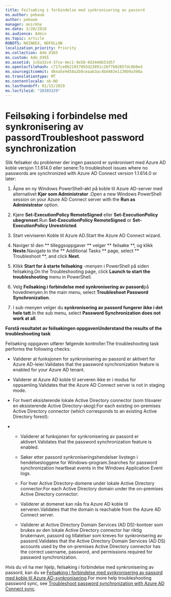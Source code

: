```yaml
---
title: Feilsøking i forbindelse med synkronisering av passord
ms.author: pebaum
author: pebaum
manager: mnirkhe
ms.date: 3/20/2018
ms.audience: Admin
ms.topic: article
ROBOTS: NOINDEX, NOFOLLOW
localization_priority: Priority
ms.collection: Adm_O365
ms.custom: Adm_O365
ms.assetid: 1cba32c4-37ce-4ec1-9e58-8d3440b53d57
ms.openlocfilehash: c71fce8621057093d23891c26f7b0285fdc8b9ed
ms.sourcegitcommit: d6ea5e9458a2b8ceaab3ac4bd483e1130b9a398a
ms.translationtype: MT
ms.contentlocale: nb-NO
ms.lasthandoff: 01/15/2019
ms.locfileid: "28303329"
---
```

# <a name="troubleshoot-password-synchronization"></a><span data-ttu-id="d1fb7-102">Feilsøking i forbindelse med synkronisering av passord</span><span class="sxs-lookup"><span data-stu-id="d1fb7-102">Troubleshoot password synchronization</span></span>

<span data-ttu-id="d1fb7-103">Slik feilsøker du problemer der ingen passord er synkronisert med Azure AD koble versjon 1.1.614.0 eller senere:</span><span class="sxs-lookup"><span data-stu-id="d1fb7-103">To troubleshoot issues where no passwords are synchronized with Azure AD Connect version 1.1.614.0 or later:</span></span>
  
1. <span data-ttu-id="d1fb7-104">Åpne en ny Windows PowerShell-økt på koble til Azure AD-server med alternativet **Kjør som Administrator** .</span><span class="sxs-lookup"><span data-stu-id="d1fb7-104">Open a new Windows PowerShell session on your Azure AD Connect server with the **Run as Administrator** option.</span></span> 
    
2. <span data-ttu-id="d1fb7-105">Kjøre **Set-ExecutionPolicy RemoteSigned** eller **Set-ExecutionPolicy ubegrenset**.</span><span class="sxs-lookup"><span data-stu-id="d1fb7-105">Run **Set-ExecutionPolicy RemoteSigned** or **Set-ExecutionPolicy Unrestricted**.</span></span> 
    
3. <span data-ttu-id="d1fb7-106">Start veiviseren Koble til Azure AD.</span><span class="sxs-lookup"><span data-stu-id="d1fb7-106">Start the Azure AD Connect wizard.</span></span>
    
4. <span data-ttu-id="d1fb7-107">Naviger til den \*\* tilleggsoppgaver \*\* velger \*\* feilsøke \*\*, og klikk **Neste**.</span><span class="sxs-lookup"><span data-stu-id="d1fb7-107">Navigate to the \*\* Additional Tasks \*\* page, select \*\* Troubleshoot \*\*, and click **Next**.</span></span> 
    
5. <span data-ttu-id="d1fb7-108">Klikk **Start for å starte feilsøking** -menyen i PowerShell på siden feilsøking.</span><span class="sxs-lookup"><span data-stu-id="d1fb7-108">On the Troubleshooting page, click **Launch to start the troubleshooting** menu in PowerShell.</span></span> 
    
6. <span data-ttu-id="d1fb7-109">Velg **Feilsøking i forbindelse med synkronisering av passord**på hovedmenyen.</span><span class="sxs-lookup"><span data-stu-id="d1fb7-109">In the main menu, select **Troubleshoot Password Synchronization**.</span></span> 
    
7. <span data-ttu-id="d1fb7-110">I sub-menyen velger du **synkronisering av passord fungerer ikke i det hele tatt**.</span><span class="sxs-lookup"><span data-stu-id="d1fb7-110">In the sub menu, select **Password Synchronization does not work at all**.</span></span> 
    
 <span data-ttu-id="d1fb7-111">**Forstå resultatet av feilsøkingen oppgaven**</span><span class="sxs-lookup"><span data-stu-id="d1fb7-111">**Understand the results of the troubleshooting task**</span></span>
  
<span data-ttu-id="d1fb7-112">Feilsøking oppgaven utfører følgende kontroller:</span><span class="sxs-lookup"><span data-stu-id="d1fb7-112">The troubleshooting task performs the following checks:</span></span>
  
- <span data-ttu-id="d1fb7-113">Validerer at funksjonen for synkronisering av passord er aktivert for Azure AD-leier.</span><span class="sxs-lookup"><span data-stu-id="d1fb7-113">Validates that the password synchronization feature is enabled for your Azure AD tenant.</span></span>
    
- <span data-ttu-id="d1fb7-114">Validerer at Azure AD koble til serveren ikke er i modus for oppsamling.</span><span class="sxs-lookup"><span data-stu-id="d1fb7-114">Validates that the Azure AD Connect server is not in staging mode.</span></span>
    
- <span data-ttu-id="d1fb7-115">For hvert eksisterende lokale Active Directory connector (som tilsvarer en eksisterende Active Directory-skog):</span><span class="sxs-lookup"><span data-stu-id="d1fb7-115">For each existing on-premises Active Directory connector (which corresponds to an existing Active Directory forest):</span></span>
    
- 
  - <span data-ttu-id="d1fb7-116">Validerer at funksjonen for synkronisering av passord er aktivert.</span><span class="sxs-lookup"><span data-stu-id="d1fb7-116">Validates that the password synchronization feature is enabled.</span></span>
    
  - <span data-ttu-id="d1fb7-117">Søker etter passord synkroniseringshendelser livstegn i hendelsesloggene for Windows-program.</span><span class="sxs-lookup"><span data-stu-id="d1fb7-117">Searches for password synchronization heartbeat events in the Windows Application Event logs.</span></span>
    
  - <span data-ttu-id="d1fb7-118">For hver Active Directory-domene under lokale Active Directory connector:</span><span class="sxs-lookup"><span data-stu-id="d1fb7-118">For each Active Directory domain under the on-premises Active Directory connector:</span></span>
    
  - <span data-ttu-id="d1fb7-119">Validerer at domenet kan nås fra Azure AD koble til serveren.</span><span class="sxs-lookup"><span data-stu-id="d1fb7-119">Validates that the domain is reachable from the Azure AD Connect server.</span></span>
    
  - <span data-ttu-id="d1fb7-120">Validerer at Active Directory Domain Services (AD DS)-kontoer som brukes av den lokale Active Directory connector har riktig brukernavn, passord og tillatelser som kreves for synkronisering av passord.</span><span class="sxs-lookup"><span data-stu-id="d1fb7-120">Validates that the Active Directory Domain Services (AD DS) accounts used by the on-premises Active Directory connector has the correct username, password, and permissions required for password synchronization.</span></span>
    
<span data-ttu-id="d1fb7-121">Hvis du vil ha mer hjelp, feilsøking i forbindelse med synkronisering av passord, kan du se [Feilsøking i forbindelse med synkronisering av passord med koble til Azure AD-synkronisering](https://docs.microsoft.com/en-us/azure/active-directory/connect/active-directory-aadconnectsync-troubleshoot-password-synchronization).</span><span class="sxs-lookup"><span data-stu-id="d1fb7-121">For more help troubleshooting password sync, see [Troubleshoot password synchronization with Azure AD Connect sync](https://docs.microsoft.com/en-us/azure/active-directory/connect/active-directory-aadconnectsync-troubleshoot-password-synchronization).</span></span>
  

